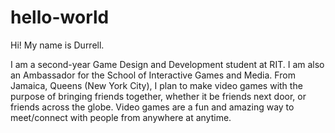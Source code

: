 # hello-world

Hi! My name is Durrell.

I am a second-year Game Design and Development student at RIT. I am also an Ambassador for the School of Interactive Games and Media.
From Jamaica, Queens (New York City), I plan to make video games with the purpose of bringing friends together, whether it be friends
next door, or friends across the globe. Video games are a fun and amazing way to meet/connect with people from anywhere at anytime.
